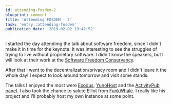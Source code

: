```yaml
---
id: attending-fosdem-2
blueprint: comment
title: 'Attending FOSDEM - 2'
task: 'entry::attending-fosdem'
publication_date: '2019-02-02 19:42:52'
---
```


I started the day attendimg the talk about software freedom, since I didn't make it in time for the keynote. It was interesting to see the struggles of trying to live without proprietary software. I didn't know the speakers, but I will look at their work at the [ Software Freedom Conservancy](https://sfconservancy.org).

After that I went to the decentralization/privacy room and I didn't leave it the whole day! I expect to look around tomorrow and visit some stands.

The talks I enjoyed the most were [Exodus](https://fosdem.org/2019/schedule/event/analysis_of_the_behavior_of_mobile_applications_and_its_consequences_for_our_privacy/), [YunoHost](https://fosdem.org/2019/schedule/event/yunohost/) and the [ActivityPub panel](https://fosdem.org/2019/schedule/event/activitypub_panel/). I also took the chance to salute Elliot from [FunkWhale](https://funkwhale.audio). I really like his project and I'll probably host my own instance at some point.
